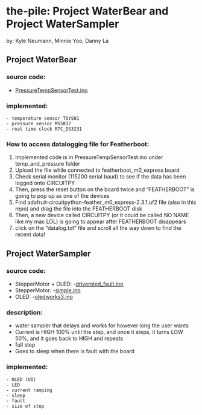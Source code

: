 # the-pile: Project WaterBear and Project WaterSampler
 by: Kyle Neumann, Minnie Yoo, Danny La

## Project WaterBear
### source code:
- [PressureTempSensorTest.ino](https://github.com/hyeminyoo/the-pile/blob/master/temp_and_pressure/PressureTempSensorTest/PressureTempSensorTest.ino)


### implemented:
```
- temperature sensor TSYS01
- pressure sensor MS5837
- real time clock RTC_DS3231
```
### How to access datalogging file for Featherboot:
1. Implemented code is in PressureTempSensorTest.ino under temp_and_pressure folder
2. Upload the file while connected to featherboot_m0_express board
3. Check serial monitor (115200 serial baud) to see if the data has been logged onto CIRCUITPY
4. Then, press the reset button on the board twice and “FEATHERBOOT” is going to pop up as one of the devices
5. Find adafruit-circuitpython-feather_m0_express-2.3.1.uf2 file (also in this repo) and drag the file into the FEATHERBOOT disk
6. Then, a new device called CIRCUITPY (or it could be called NO NAME like my mac LOL) is going to appear after FEATHERBOOT disappears
7. click on the “datalog.txt” file and scroll all the way down to find the recent data!


## Project WaterSampler
  
### source code:
- StepperMotor + OLED:
  -[driveroled_fault.ino](https://github.com/hyeminyoo/the-pile/blob/master/WATER_SAMPLER/DRIVER%2BOLED/driveroled_fault/driveroled_fault.ino)
- StepperMotor:
  -[simple.ino](https://github.com/hyeminyoo/the-pile/blob/master/WATER_SAMPLER/simple/simple.ino)
- OLED:
  -[oledworks3.ino](https://github.com/hyeminyoo/the-pile/blob/master/WATER_SAMPLER/finalOLED/oledworks3/oledworks3.ino)

### description:
- water sampler that delays and works for however long the user wants
- Current is HIGH 100% until the step, and once it steps, it turns LOW 50%, and it goes back to HIGH and repeats
- full step
- Goes to sleep when there is fault with the board

### implemented:
```
- OLED (UI)
- LED
- current ramping
- sleep
- fault
- size of step
```
